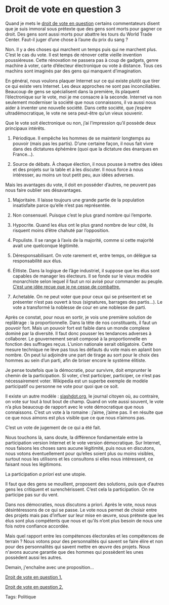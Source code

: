 # Droit de vote en question 3

Quand je mets le [droit de vote en question](/2006/10/20/droit-de-vote-en-question-2/) certains commentateurs disent que je suis immoral sous prétexte que des gens sont morts pour gagner ce droit. Des gens sont aussi morts pour abattre les tours du World Trade Center. Faut-il juger d’une chose à l’aune du prix du sang ?

Non. Il y a des choses qui marchent un temps puis qui ne marchent plus. C’est le cas du vote. Il est temps de rénover cette vieille invention poussiéreuse. Cette rénovation ne passera pas à coup de gadgets, genre machine à voter, carte d’électeur électronique ou vote à distance. Tous ces machins sont imaginés par des gens qui manquent d’imagination.

En général, nous voulons plaquer Internet sur ce qui existe plutôt que tirer ce qui existe vers Internet. Les deux approches ne sont pas inconciliables. Beaucoup de gens se spécialisent dans la première, ils plaquent l’électronique sur le vote, moi je me consacre à la seconde. Internet va non seulement moderniser la société que nous connaissons, il va aussi nous aider à inventer une nouvelle société. Dans cette société, que j’espère ultradémocratique, le vote ne sera peut-être qu’un vieux souvenir.

Que le vote soit électronique ou non, j’ai l’impression qu’il possède deux principaux intérêts.

1. Périodique. Il empêche les hommes de se maintenir longtemps au pouvoir (mais pas les partis). D’une certaine façon, il nous fait vivre dans des dictatures éphémère (quoi que la dictature des énarques en France…).

2. Source de débats. À chaque élection, il nous pousse à mettre des idées et des projets sur la table et à les discuter. Il nous force à nous intéresser, au moins un tout petit peu, aux idées adverses.

Mais les avantages du vote, il doit en posséder d’autres, ne peuvent pas nous faire oublier ses désavantages.

1. Majoritaire. Il laisse toujours une grande partie de la population insatisfaite parce qu’elle n’est pas représentée.

2. Non consensuel. Puisque c’est le plus grand nombre qui l’emporte.

3. Hypocrite. Quand les élus ont le plus grand nombre de leur côté, ils risquent moins d’être chahuté par l’opposition.

4. Populiste. Il se range à l’avis de la majorité, comme si cette majorité avait une quelconque légitimité.

5. Déresponsabilisant. On vote rarement et, entre temps, on délègue sa responsabilité aux élus.

6. Élitiste. Dans la logique de l’âge industriel, il suppose que les élus sont capables de manager les électeurs. Il se fonde sur le vieux modèle monarchiste selon lequel il faut un roi avisé pour commander au peuple. [C’est une idée reçue que je ne cesse de combattre.](/2006/11/02/ont-ils-le-pouvoir/)

7. Achetable. On ne peut voter que pour ceux qui se présentent et se présenter n’est pas ouvert à tous (signatures, barrages des partis…). Le vote a transformé la noblesse de cour en une noblesse de parti.

Après ce constat, pour nous en sortir, je vois une première solution de replâtrage : la proportionnelle. Dans la tête de nos constituants, il faut un pouvoir fort. Mais un pouvoir fort est faible dans un monde complexe dominé par la diversité. Il faut donc pousser les tendances adverses à collaborer. Le gouvernement serait composé à la proportionnelle en fonction des suffrages reçus. L’union nationale serait obligatoire. Cette mesure technique ne lève pas tous les défauts du vote mais en aplanit bon nombre. On peut lui adjoindre une part de tirage au sort pour le choix des hommes au sein d’un parti, afin de briser encore le système élitiste.

Je pense toutefois que la démocratie, pour survivre, doit emprunter le chemin de la participation. Si voter, c’est participer, participer, ce n’est pas nécessairement voter. Wikipedia est un superbe exemple de modèle participatif ou personne ne vote pour quoi que ce soit.

Il existe un autre modèle : [slashdot.org](http://slashdot.org/), le journal citoyen où, au contraire, on vote sur tout à tout bout de champ. Quand on vote aussi souvent, le vote n’a plus beaucoup de rapport avec le vote démocratique que nous connaissons. C’est un vote à la romaine : j’aime, j’aime pas. Il en résulte que ce que nous aimons est plus visible que ce que nous n’aimons pas.

C’est un vote de jugement de ce qui a été fait.

Nous touchons là, sans doute, la différence fondamentale entre la participation version Internet et le vote version démocratique. Sur Internet, nous faisons les choses sans aucune légitimité, puis nous en discutons, nous votons éventuellement pour qu’elles soient plus ou moins visibles, surtout nous les utilisons et les consultons si elles nous intéressent, ce faisant nous les légitimons.

La participation *a priori* est une utopie.

Il faut que des gens se mouillent, proposent des solutions, puis que d’autres gens les critiquent et surenchérissent. C’est cela la participation. On ne participe pas sur du vent.

Dans nos démocraties, nous discutons a priori. Après le vote, nous nous désintéressons de ce qui se passe. Le vote nous permet de choisir entre des projets mais pas d’influer sur leur mise en œuvre, sous prétexte que les élus sont plus compétents que nous et qu’ils n’ont plus besoin de nous une fois notre confiance accordée.

Mais quel rapport entre les compétences électorales et les compétences de terrain ? Nous votons pour des personnalités qui savent se faire élire et non pour des personnalités qui savent mettre en œuvre des projets. Nous n'avons aucune garantie que des hommes qui possèdent les unes possèdent aussi les autres.

Demain, j'enchaîne avec une proposition...

[Droit de vote en question 1.](/2006/09/01/droit-vote-question/)

[Droit de vote en question 2.](/2006/10/20/droit-de-vote-en-question-2/)

Tags: Politique